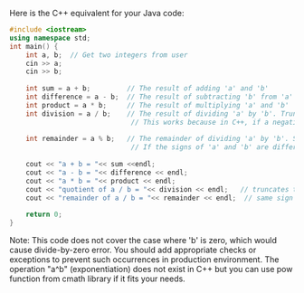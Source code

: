 Here is the C++ equivalent for your Java code:

```c++
#include <iostream>
using namespace std;
int main() {
    int a, b;  // Get two integers from user
    cin >> a;
    cin >> b;
    
    int sum = a + b;         // The result of adding 'a' and 'b'
    int difference = a - b;  // The result of subtracting 'b' from 'a'
    int product = a * b;     // The result of multiplying 'a' and 'b'
    int division = a / b;    // The result of dividing 'a' by 'b'. Truncates towards zero. 
                              // This works because in C++, if a negative number is being divided evenly by an integer, the quotient rounds toward zero, matching the Java behavior.
    
    int remainder = a % b;   // The remainder of dividing 'a' by 'b'. Same sign as first operand 
                              // If the signs of 'a' and 'b' are different (which is not covered here), this will give an incorrect result due to C++s modulo operation returning same sign as its second argument.
    
    cout << "a + b = "<< sum <<endl;
    cout << "a - b = "<< difference << endl;
    cout << "a * b = "<< product << endl;
    cout << "quotient of a / b = "<< division << endl;   // truncates towards zero
    cout << "remainder of a / b = "<< remainder << endl;  // same sign as first operand
    
    return 0;
}
```
Note: This code does not cover the case where 'b' is zero, which would cause divide-by-zero error. You should add appropriate checks or exceptions to prevent such occurrences in production environment. The operation "a^b" (exponentiation) does not exist in C++ but you can use pow function from cmath library if it fits your needs.


